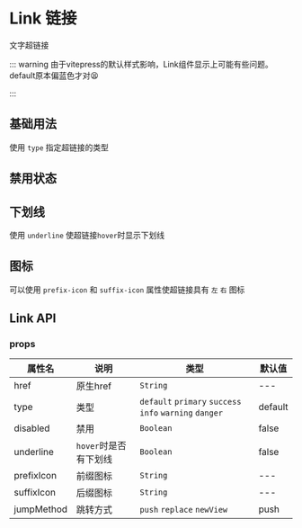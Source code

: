 # Link 链接
文字超链接


::: warning
由于vitepress的默认样式影响，Link组件显示上可能有些问题。
default原本偏蓝色才对😫

:::


## 基础用法

使用 `type` 指定超链接的类型

<demo
src="./src/basic.vue"
title="不同类型的唯一区别就是皮肤颜色"
/>

## 禁用状态
<demo
src="./src/disabled.vue"
title="oh no 似乎不被允许"
/>

## 下划线

使用 `underline` 使超链接`hover`时显示下划线

<demo
src="./src/underline.vue"
title="附带下划线,体验上或许更好？"
/>

## 图标

可以使用 `prefix-icon` 和 `suffix-icon` 属性使超链接具有 `左` `右` 图标

<demo
src="./src/icon.vue"
title="附带图标，跳转目的更明确"
/>

## Link API

### props

| 属性名     | 说明                  | 类型                                                    | 默认值  |
| ---------- | --------------------- | ------------------------------------------------------- | ------- |
| href       | 原生href              | `String`                                                | ---     |
| type       | 类型                  | `default` `primary` `success` `info` `warning` `danger` | default |
| disabled   | 禁用                  | `Boolean`                                               | false   |
| underline  | `hover`时是否有下划线 | `Boolean`                                               | false   |
| prefixIcon | 前缀图标              | `String`                                                | ---     |
| suffixIcon | 后缀图标              | `String`                                                | ---     |
| jumpMethod | 跳转方式                                | `push` `replace` `newView` | push   |
